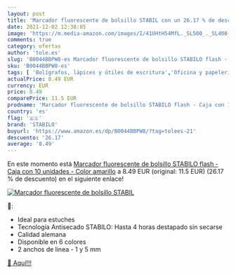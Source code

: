 ```yaml
---
layout: post
title: 'Marcador fluorescente de bolsillo STABIL con un 26.17 % de descuento'
date: 2021-12-02 12:38:05
image: 'https://m.media-amazon.com/images/I/41UHtH54MfL._SL500_._SL400_.jpg'
comments: true
category: ofertas
author: 'tole.es'
slug: 'B0044BBPW8-es Marcador fluorescente de bolsillo STABILO flash - Caja con...'
sku: 'B0044BBPW8-es'
tags: [ 'Bolígrafos, lápices y útiles de escritura','Oficina y papelería','Rotuladores y subrayadores','Subrayadores','stabilo', ]
actualPrice: 8.49 EUR
currency: EUR
price: 8.49
comparePrice: 11.5 EUR
prodname: 'Marcador fluorescente de bolsillo STABILO flash - Caja con 10 unidades - Color amarillo'
country: 'es'
flag: '🇪🇸'
brand: 'STABILO'
buyurl: 'https://www.amazon.es/dp/B0044BBPW8/?tag=tolees-21'
descuento: '26.17'
average: '8.49'
---
```


En este momento está [Marcador fluorescente de bolsillo STABILO flash - Caja con 10 unidades - Color amarillo](https://www.amazon.es/dp/B0044BBPW8/?tag=tolees-21) a 8.49 EUR (original: 11.5 EUR) (26.17 %  de descuento) en el siguiente enlace!

[![Marcador fluorescente de bolsillo STABIL](https://m.media-amazon.com/images/I/41UHtH54MfL._SL500_._SL400_.jpg)](https://www.amazon.es/dp/B0044BBPW8/?tag=tolees-21)

🔎:

- Ideal para estuches
- Tecnología Antisecado STABILO: Hasta 4 horas destapado sin secarse
- Calidad alemana
- Disponible en 6 colores
- 2 anchos de linea - 1 y 5 mm

[🛒 Aquí!!!](https://www.amazon.es/dp/B0044BBPW8/?tag=tolees-21)
